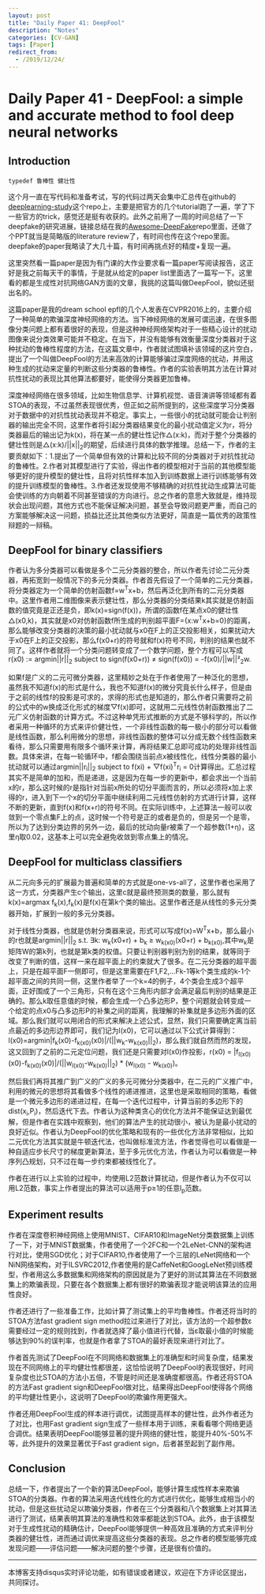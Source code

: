 ```yaml
---
layout: post
title: "Daily Paper 41: DeepFool"
description: "Notes"
categories: [CV-GAN]
tags: [Paper]
redirect_from:
  - /2019/12/24/
---
```


# Daily Paper 41 - DeepFool: a simple and accurate method to fool deep neural networks  

## Introduction  

`typedef 鲁棒性 健壮性`

这个月一直在写代码和准备考试，写的代码过两天会集中汇总传在github的[deeplearning-study](https://github.com/JustinYuu/Deeplearning-study)这个repo上，主要是把官方的几个tutorial跑了一遍，学了下一些官方的trick，感觉还是挺有收获的。此外之前用了一周的时间总结了一下deepfake的研究进展，链接总结在我的[Awesome-DeepFake](https://github.com/JustinYuu/Awesome-DeepFake)repo里面，还做了个PPT就当是简略版的literature review了，有时间也传在这个repo里面。deepfake的paper我略读了大几十篇，有时间再挑点好的精度+复现一遍。  

这里突然看一篇paper是因为有门课的大作业要求看一篇paper写阅读报告，这正好是我之前每天干的事情，于是就从给定的paper list里面选了一篇写一下。这里看的都是生成性对抗网络GAN方面的文章，我挑的这篇叫做DeepFool，貌似还挺出名的。  

这篇paper是我的dream school epfl的几个人发表在CVPR2016上的，主要介绍了一种简单的欺骗深度神经网络的方法。当下神经网络的发展可谓迅速，在很多图像分类问题上都有着很好的表现，但是这种神经网络架构对于一些精心设计的扰动图像来说分类效果可能并不稳定。在当下，并没有能够有效衡量深度分类器对于这种扰动的鲁棒性程度的方法，在这篇文章中，作者就试图填补该领域的这片空白，提出了一个叫做DeepFool的方法来高效的计算能够骗过深度网络的扰动，并用这种生成的扰动来定量的判断这些分类器的鲁棒性。作者的实验表明其方法在计算对抗性扰动的表现比其他算法都要好，能使得分类器更加鲁棒。  

深度神经网络在很多领域，比如生物信息学、计算机视觉、语音演讲等领域都有着STOA的表现，不过虽然表现很优秀，但正如之前所提到的，这些深度学习分类器对于数据中的对抗性扰动表现并不稳定。事实上，一些很小的扰动就可能会让判别器的输出完全不同，这里作者将引起分类器结果变化的最小扰动值定义为r，将分类器最后的输出记为k(x)，将在某一点的健壮性记作△(x:k)，而对于整个分类器的健壮性则是△(x:k)/\|\|x\|\|<sub>2</sub>的期望，后续进行具体的数学推理。总结一下，作者的主要贡献如下：1.提出了一个简单但有效的计算和比较不同的分类器对于对抗性扰动的鲁棒性。2.作者对其模型进行了实验，得出作者的模型相对于当前的其他模型能够更好的提升模型的健壮性，且将对抗性样本加入到训练数据上进行训练能够有效的提升训练模型的鲁棒性。3.作者还发现使用不够精确的对抗性扰动生成算法可能会使训练的方向朝着不同甚至错误的方向进行。总之作者的意思大致就是，维持现状会出现问题，其他方式也不能保证解决问题，甚至会导致问题更严重，而自己的方案能够解决这一问题，损益比还比其他类似方法更好，简直是一篇优秀的政策性辩题的一辩稿。  

## DeepFool for binary classifiers  

作者认为多分类器可以看做是多个二元分类器的整合，所以作者先讨论二元分类器，再拓宽到一般情况下的多元分类器。作者首先假设了一个简单的二元分类器，将分类器定为一个简单的仿射函数f=w<sup>T</sup>x+b，然后再泛化到所有的二元分类器中。这里作者用二维图像来表示健壮性，那么分类器的分类结果k其实就是仿射函数的值究竟是正还是负，即k(x)=sign(f(x))，所谓的函数f在某点x0的健壮性△(x0,k)，其实就是x0对仿射函数f所生成的判别超平面F={x:w<sup>T</sup>x+b=0}的距离，那么能够改变分类器的决策的最小扰动就与x0在F上的正交投影相关，如果扰动大于x0在F上的正交投影，那么f(x0+r)的符号就和f(x)符号不同，判别的结果也就不同了。这样作者就将一个分类问题转变成了一个数学问题，整个方程可以写成r(x0) := argmin\|\|r\|\|<sub>2</sub> subject to sign(f(x0+r)) ≠ sign(f(x0)) = -f(x0)/\|\|w\|\|²<sub>2</sub>w.  

如果f是广义的二元可微分类器，这里精妙之处在于作者使用了一种泛化的思想，虽然我不知道f(x)的形式是什么，我也不知道f(x)的微分究竟长什么样子，但是由于之前的线性f的投影是可求的，求得的形式也是知道的，那么作者只需要将之前的公式中的w换成泛化形式的梯度▽f(x)即可，这就用二元线性仿射函数推出了二元广义仿射函数的计算方式。不过这种单凭形式推断的方式是不够科学的，所以作者采用一种循环的方式来评价健壮性，一个非线性函数的每一极小的部分可以看做是线性函数，那么利用微分的思想，非线性函数的整体可以分成无数个线性函数来看待，那么只需要用有限多个循环来计算，再将结果汇总即可成功的处理非线性函数。具体来讲，在每一轮循环中，f都会围绕当前点x被线性化，线性分类器的最小扰动就可以通过argmin\|\|r<sub>i</sub>\|\|<sub>2</sub> subject to f(xi) + ▽f(xi)<sup>T</sup>r<sub>i</sub> = 0计算得出。汇总过程其实不是简单的加和，而是递进，这是因为在每一步的更新中，都会求出一个当前x的r，那么这时候的r是指针对当前x所处的切分平面而言的，所以必须将x加上求得的r，进入到下一个x的切分平面中继续利用二元线性仿射的方式进行计算，这样不断的更新，直到f(x)和f(x+r)的符号不同。在实际训练中，上述算法一般可以收敛到一个零点集F上的点，这时候一个符号是正的或者是负的，但是另一个是零，所以为了达到分类边界的另外一边，最后的扰动向量r被乘了一个超参数(1+η)，这里η取0.02，这基本上可以完全避免收敛到零点集上的情况。  

## DeepFool for multiclass classifiers  

从二元向多元的扩展最为普遍和简单的方式就是one-vs-all了，这里作者也采用了这一方式，分类器产生c个输出，这里c就是最终预测类的数量，那么就有k(x)=argmax f<sub>k</sub>(x),f<sub>k</sub>(x)是f(x)在第k个类的输出。这里作者还是从线性的多元分类器开始，扩展到一般的多元分类器。  

对于线性分类器，也就是仿射分类器来说，形式可以写成f(x)=W<sup>T</sup>x+b，那么最小的r也就是argmin\|\|r\|\|<sub>2</sub> s.t. ∃k: w<sub>k</sub>(x0+r) + b<sub>k</sub> ≥ w<sub>k(x0)</sub>(x0+r) + b<sub>k(x0)</sub>,其中w<sub>k</sub>是矩阵W的第k列，也就是第k类的权值。只要让判别器判别为别的结果，就等同于改变了判断的值，这样一来在超平面上的约束就大了很多。在二元分类器的超平面上，只是在超平面F一侧即可，但是这里需要在F1,F2,...Fk-1等k个类生成的k-1个超平面之间的共同一侧，这里作者举了一个k=4的例子，4个类会生成3个超平面，正好围成了一个三角形，只有在这个三角形内部才会满足最后判别的结果是正确的。那么k取任意值的时候，都会生成一个凸多边形P，整个问题就会转变成一个给定的点x0与凸多边形P的补集之间的距离，我理解的补集就是多边形外面的区域。那么我们就可以用闭合的形式来解决上述公式，显然，我们只需要确定离当前点最近的多边形边界即可，我们记为l(x0)，它可以通过以下公式计算得到：l(x0)=argmin\|f<sub>k</sub>(x0)-f<sub>k(x0)</sub>(x0)\|/(\|\|w<sub>k</sub>-w<sub>k(x0)</sub>\|\|<sub>2</sub>)，那么我们就自然而然的发现，这又回到了之前的二元定位问题，我们还是只需要对l(x0)作投影，r(x0) = \|f<sub>l(x0)</sub>(x0)-f<sub>k(x0)</sub>(x0)\|/(\|\|w<sub>l(x0)</sub>-w<sub>k(x0)</sub>\|\|<sub>2</sub>) * (w<sub>l(x0)</sub> - w<sub>k(x0)</sub>)。  

然后我们再将其推广到广义的广义的多元可微分分类器中，在二元的广义推广中，利用的微元的思想将其看做多个线性的递进推进，这里也是采取相同的策略，看做是一个微元多边形的递进过程，在每一个迭代过程中，计算当前的多边形下的dist(x<sub>i</sub>,P<sub>i</sub>)，然后迭代下去。作者认为这种类贪心的优化方法并不能保证达到最优解，但是作者在实践中观察到，他们的算法产生的扰动很小，被认为是最小扰动的良好近似。作者认为DeepFool的优化策略和现有的一些优化方法非常相似，比如二元优化方法其实就是牛顿迭代法，也叫做标准流方法，作者觉得也可以看做是一种自适应步长尺寸的梯度更新算法，至于多元优化方法，作者认为可以看做是一种序列凸规划，只不过在每一步约束都被线性化了。  

作者在进行以上实验的过程中，均使用L2范数计算扰动，但是作者认为不仅可以用L2范数，事实上作者提出的算法可以适用于p≥1的任意l<sub>p</sub>范数。  

## Experiment results  

作者在深度卷积神经网络上使用MNIST、CIFAR10和ImageNet分类数据集上训练了一下，对于MNIST数据集，作者使用了一个2FC和一个2LeNet-CNN的架构进行对比，使用SGD优化；对于CIFAR10,作者使用了一个三层的LeNet网络和一个NiN网络架构，对于ILSVRC2012,作者使用的是CaffeNet和GoogLeNet预训练模型，作者用这么多数据集和网络架构的原因就是为了更好的测试其算法在不同数据集上的欺骗表现，只要在各个数据集上都有很好的欺骗表现才能说明该算法的应用性良好。  

作者还进行了一些准备工作，比如计算了测试集上的平均鲁棒性。作者还将当时的STOA方法fast gradient sign method拉过来进行了对比，该方法的一个超参数ε需要经过一定的规则找到，作者就选择了最小值进行代替，当ε取最小值的时候能够达到90%的误判率，也就是作者拿了STOA的最好表现来进行对比了。  

作者首先测试了DeepFool在不同网络和数据集上的准确型和时间复杂度，结果发现在不同网络上的平均健壮性都很差，这恰恰说明了DeepFool的表现很好，时间复杂度也比STOA的方法小五倍，不管是时间还是准确度都很高。作者还将STOA的方法Fast gradient sign和DeepFool做对比，结果得出DeepFool使得各个网络的平均健壮性更小，这说明了DeepFool的欺骗作用更强大。  

作者还用DeepFool生成的样本进行调优，试图提高样本的健壮性，此外作者还为了对比，也用Fast gradient sign生成了一些样本用于训练，来看看哪个网络更适合调优。结果表明DeepFool能够显著的提升网络的健壮性，能提升40%-50%不等，此外提升的效果显著优于Fast gradient sign，后者甚至起到了副作用。  

## Conclusion  

总结一下，作者提出了一个新的算法DeepFool，能够计算生成性样本来欺骗STOA的分类器。作者的算法采用迭代线性化的方式进行优化，能够生成相当小的扰动，但是这些扰动足以欺骗分类器，作者在三个分类器和八个数据集上对其算法进行了测试，结果表明其算法的准确性和效率都能达到STOA。此外，由于该模型对于生成性扰动的精确估计，DeepFool能够提供一种高效且准确的方式来评判分类器的健壮性，进而通过调优来提高这些分类器的表现。总之作者的模型能够完成发现问题——评估问题——解决问题的整个步骤，还是很有价值的。  

---
本博客支持disqus实时评论功能，如有错误或者建议，欢迎在下方评论区提出，共同探讨。  

